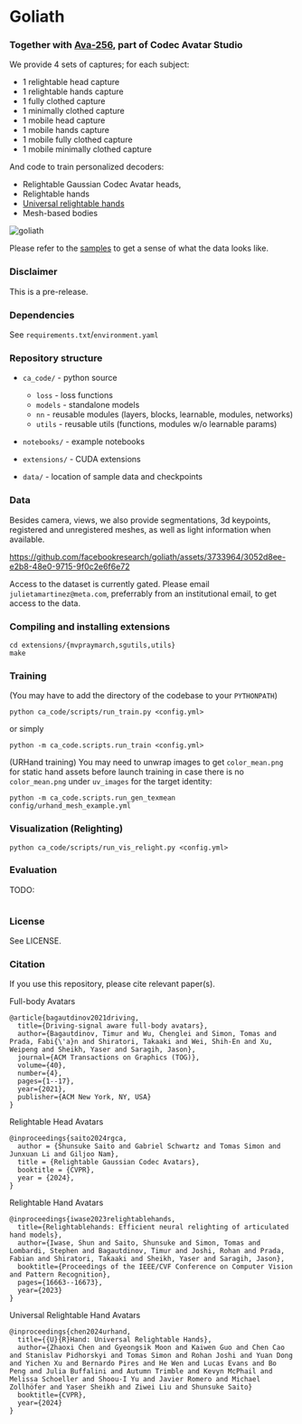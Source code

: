# Goliath

### Together with [Ava-256](https://github.com/facebookresearch/ava-256), part of Codec Avatar Studio

We provide 4 sets of captures; for each subject:
* 1 relightable head capture
* 1 relightable hands capture
* 1 fully clothed capture
* 1 minimally clothed capture
* 1 mobile head capture
* 1 mobile hands capture
* 1 mobile fully clothed capture
* 1 mobile minimally clothed capture

And code to train personalized decoders:
* Relightable Gaussian Codec Avatar heads,
* Relightable hands
* [Universal relightable hands](https://arxiv.org/abs/2401.05334)
* Mesh-based bodies 

![goliath](https://github.com/facebookresearch/goliath/assets/3733964/887bf0a0-a92a-40b7-90bc-a0f9872c787b)

Please refer to the [samples](https://github.com/facebookresearch/goliath/blob/main/samples/) to get a sense of what the data looks like.

### Disclaimer

This is a pre-release.


### Dependencies

See `requirements.txt`/`environment.yaml`

### Repository structure

- `ca_code/` - python source
    * `loss` - loss functions
    * `models` - standalone models
    * `nn` - reusable modules (layers, blocks, learnable, modules, networks)
    * `utils` - reusable utils (functions, modules w/o learnable params)

- `notebooks/` - example notebooks
- `extensions/` - CUDA extensions
- `data/` - location of sample data and checkpoints


### Data

Besides camera, views, we also provide segmentations, 3d keypoints, registered and unregistered meshes, as well as light information when available.



https://github.com/facebookresearch/goliath/assets/3733964/3052d8ee-e2b8-48e0-9715-9f0c2e6f6e72



Access to the dataset is currently gated.
Please email `julietamartinez@meta.com`, preferrably from an institutional email, to get access to the data.


### Compiling and installing extensions

```
cd extensions/{mvpraymarch,sgutils,utils}
make
```

### Training

(You may have to add the directory of the codebase to your `PYTHONPATH`)
```
python ca_code/scripts/run_train.py <config.yml>
```
or simply
```
python -m ca_code.scripts.run_train <config.yml>
```

(URHand training) You may need to unwrap images to get `color_mean.png` for static hand assets before launch training in case there is no `color_mean.png` under `uv_images` for the target identity:
```
python -m ca_code.scripts.run_gen_texmean config/urhand_mesh_example.yml
```

### Visualization (Relighting)

```
python ca_code/scripts/run_vis_relight.py <config.yml>
```

### Evaluation

TODO:

```

```


### License

See LICENSE.


### Citation

If you use this repository, please cite relevant paper(s).

Full-body Avatars
```
@article{bagautdinov2021driving,
  title={Driving-signal aware full-body avatars},
  author={Bagautdinov, Timur and Wu, Chenglei and Simon, Tomas and Prada, Fabi{\'a}n and Shiratori, Takaaki and Wei, Shih-En and Xu, Weipeng and Sheikh, Yaser and Saragih, Jason},
  journal={ACM Transactions on Graphics (TOG)},
  volume={40},
  number={4},
  pages={1--17},
  year={2021},
  publisher={ACM New York, NY, USA}
}
```

Relightable Head Avatars
```
@inproceedings{saito2024rgca,
  author = {Shunsuke Saito and Gabriel Schwartz and Tomas Simon and Junxuan Li and Giljoo Nam},
  title = {Relightable Gaussian Codec Avatars},
  booktitle = {CVPR},
  year = {2024},
}
```

Relightable Hand Avatars
```
@inproceedings{iwase2023relightablehands,
  title={Relightablehands: Efficient neural relighting of articulated hand models},
  author={Iwase, Shun and Saito, Shunsuke and Simon, Tomas and Lombardi, Stephen and Bagautdinov, Timur and Joshi, Rohan and Prada, Fabian and Shiratori, Takaaki and Sheikh, Yaser and Saragih, Jason},
  booktitle={Proceedings of the IEEE/CVF Conference on Computer Vision and Pattern Recognition},
  pages={16663--16673},
  year={2023}
}
```

Universal Relightable Hand Avatars
```
@inproceedings{chen2024urhand,
  title={{U}{R}Hand: Universal Relightable Hands},
  author={Zhaoxi Chen and Gyeongsik Moon and Kaiwen Guo and Chen Cao and Stanislav Pidhorskyi and Tomas Simon and Rohan Joshi and Yuan Dong and Yichen Xu and Bernardo Pires and He Wen and Lucas Evans and Bo Peng and Julia Buffalini and Autumn Trimble and Kevyn McPhail and Melissa Schoeller and Shoou-I Yu and Javier Romero and Michael Zollhöfer and Yaser Sheikh and Ziwei Liu and Shunsuke Saito}
  booktitle={CVPR},
  year={2024}
}
```